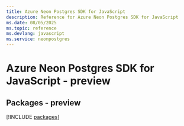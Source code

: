 ```yaml
---
title: Azure Neon Postgres SDK for JavaScript
description: Reference for Azure Neon Postgres SDK for JavaScript
ms.date: 08/05/2025
ms.topic: reference
ms.devlang: javascript
ms.service: neonpostgres
---
```

# Azure Neon Postgres SDK for JavaScript - preview
## Packages - preview
[!INCLUDE [packages](neon-postgres-index.md)]